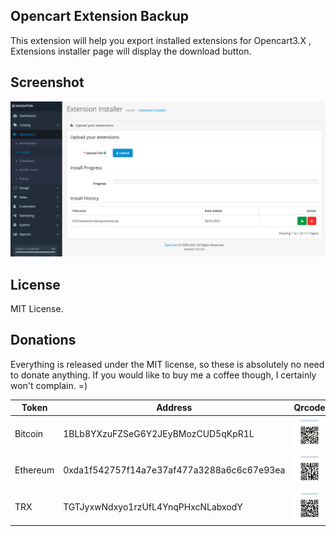 ## Opencart Extension Backup

This extension will help you export installed extensions for Opencart3.X , Extensions installer page will display the download button.

## Screenshot

![screenshot](screenshot.jpg)

## License

MIT License.

## Donations

Everything is released under the MIT license, so these is absolutely no need to donate anything. If you would like to buy me a coffee though, I certainly won't complain. =)

|  Token   | Address  |  Qrcode |
|  ----  | ----  | ----  |
| Bitcoin  | 1BLb8YXzuFZSeG6Y2JEyBMozCUD5qKpR1L | ![btc](images/btc.jpg)  |
| Ethereum  | 0xda1f542757f14a7e37af477a3288a6c6c67e93ea | ![eth](images/eth.jpg)  |
| TRX  | TGTJyxwNdxyo1rzUfL4YnqPHxcNLabxodY | ![trx](images/trx.jpg)  |


